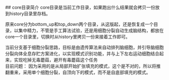 ﻿﻿## core目录简介 
core目录是当前工作目录，如果跑出什么结果就会拷贝一份放到history目录里存档。

原来core分为bottom_up和top_down两个目录，从这版起，还是恢复成一个目录，以集中精力，不管是手工算法试验，还是用细胞分裂自动生成脑结构，都放在core一个目录里，切换时从history里拷贝一份来接着工作即可。

当前分支基于细胞分裂思路，目标是由遗传算法来自动排列脑细胞，并引导脑细胞分裂向体全息存贮方案进化，以实现模式识别功能，并与上下左右运动细胞结合起来，实现吃掉无毒蘑菇，避开有毒蘑菇这个任务  
目前问题： 因为采用的是从局部开始扩张填充的模式，这个是不对的，所以将推翻重来，采用单个细胞分裂，自顶向下的模式，而不是自底部填充的模式。   
